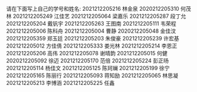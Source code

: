 请在下面写上自己的学号和姓名:
2021212205216
林金泉
2020212205310
何茂林
2021212205249
江佳艺
2021212205064
梁嘉乐
2021212205287
段丁允
2021212205204
戴钒宇
2021212205263
王图南
2021212205111
韦荣程
2021212205006
陈科舟
2021212205004
曹静
2020212205048
金佳汶
2021212205359
郑玉廷
2021212205203
朱俊豪
2021212205239
许宏基
2021212205012
方佳倩
2021212205333
娄光林
2021212205214
李恩正
2021212205206
高伟
2021212205078
谢晴韵
2021212205015
何健
2020212205092
徐迈
2021212205170
范倍
2021212205224
彭正旸
2021212205114
杨佳文
2021212205125
陈珂斓
2021212205199
徐宁
2021212205165
陈丽行
2021212205093
蒋知励
2021212205065
林思凝
2021212205213
李博涵
2021212205225
任鑫
